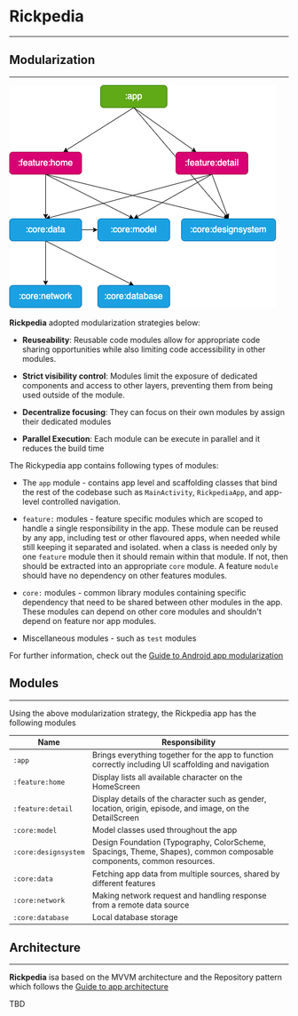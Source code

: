 # Rickpedia

---

## Modularization

---

<img src="docs/images/modularization.png" title="" alt="modularization" data-align="center">

**Rickpedia** adopted modularization strategies below:

- **Reuseability**: Reusable code modules allow for appropriate code sharing opportunities while also limiting code accessibility in other modules.

- **Strict visibility control**: Modules limit the exposure of dedicated components and access to other layers, preventing them from being used outside of the module.

- **Decentralize focusing**: They can focus on their own modules by assign their dedicated modules

- **Parallel Execution**: Each module can be execute in parallel and it reduces the build time 

The Rickypedia app contains following types of modules:

- The `app` module - contains app level and scaffolding classes that bind the rest of the codebase such as `MainActivity`, `RickpediaApp`, and app-level controlled navigation.  

- `feature:` modules - feature specific modules which are scoped to handle a single responsibility in the app. These module can be reused by any app, including test or other flavoured apps, when needed while still keeping it separated and isolated. when a class is needed only by one `feature` module then it should remain within that module. If not, then should be extracted into an appropriate `core` module. A feature `module` should have no dependency on other features modules.

- `core:` modules - common library modules containing specific dependency that need to be shared between other modules in the app. These modules can depend on other core modules and shouldn't depend on feature nor app modules.

- Miscellaneous modules - such as `test` modules

For further information, check out the [Guide to Android app modularization](https://developer.android.com/topic/modularization)

## Modules

---

Using the above modularization strategy, the Rickpedia app has the following modules

| Name                 | Responsibility                                                                                                        |
| -------------------- | --------------------------------------------------------------------------------------------------------------------- |
| `:app`               | Brings everything together for the app to function correctly including UI scaffolding and navigation                  |
| `:feature:home`      | Display lists all available character on the HomeScreen                                                               |
| `:feature:detail`    | Display details of the character such as gender, location, origin, episode, and image, on the DetailScreen            |
| `:core:model`        | Model classes used throughout the app                                                                                 |
| `:core:designsystem` | Design Foundation (Typography, ColorScheme, Spacings, Theme, Shapes), common composable components, common resources. |
| `:core:data`         | Fetching app data from multiple sources, shared by different features                                                 |
| `:core:network`      | Making network request and handling response from a remote data source                                                |
| `:core:database`     | Local database storage                                                                                                |

## Architecture

---

**Rickpedia** isa based on the MVVM architecture and the Repository pattern which follows the [Guide to app architecture](https://developer.android.com/topic/architecture)

TBD
